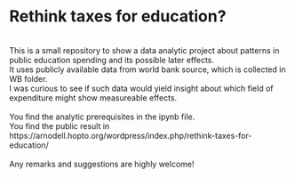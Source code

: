 <h1>Rethink taxes for education?</h1><br>
This is a small repository to show a data analytic project about patterns in public education spending and its possible later effects.<br>
It uses publicly available data from world bank source, which is collected in WB folder.<br>
I was curious to see if such data would yield insight about which field of expenditure might show measureable effects.<br><br>
You find the analytic prerequisites in the ipynb file.<br>
You find the public result in https://arnodell.hopto.org/wordpress/index.php/rethink-taxes-for-education/
<br><br>
Any remarks and suggestions are highly welcome!